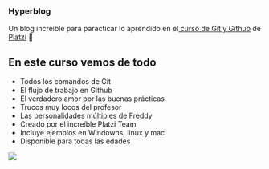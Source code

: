 ### Hyperblog 
Un blog increíble para paracticar lo aprendido en el[ curso de Git y Github](https://platzi.com/cursos/git-github/ " curso de Git y Github") de [Platzi](https://platzi.com/ "Platzi") 💚

## En este curso vemos de todo
- Todos los comandos de Git
- El flujo de trabajo en Github
- El verdadero amor por las buenas prácticas
- Trucos muy locos del profesor
- Las personalidades múltiples de Freddy
- Creado por el increíble Platzi Team
- Incluye ejemplos en Windowns, linux y mac
- Disponible para todas las edades

![](https://pandao.github.io/editor.md/examples/images/4.jpg)
     
